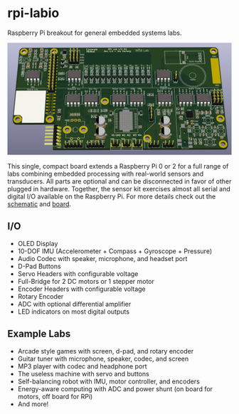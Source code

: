 # rpi-labio

Raspberry Pi breakout for general embedded systems labs.

<img width="800px" src="https://raw.githubusercontent.com/ihartwig/rpi-labio/master/pcb/labio-3d.png" alt="labio 3d"></img>

This single, compact board extends a Raspberry Pi 0 or 2 for a full range of labs combining embedded processing with real-world sensors and transducers. All parts are optional and can be disconnected in favor of other plugged in hardware. Together, the sensor kit exercises almost all serial and digital I/O available on the Raspberry Pi. For more details check out the [schematic](https://github.com/ihartwig/rpi-labio/blob/master/pcb/labio.pdf) and [board](https://github.com/ihartwig/rpi-labio/blob/master/pcb/svg/labio-brd.svg).

## I/O

* OLED Display
* 10-DOF IMU (Accelerometer + Compass + Gyroscope + Pressure)
* Audio Codec with speaker, microphone, and headset port
* D-Pad Buttons
* Servo Headers with configurable voltage
* Full-Bridge for 2 DC motors or 1 stepper motor
* Encoder Headers with configurable voltage
* Rotary Encoder
* ADC with optional differential amplifier
* LED indicators on most digital outputs

## Example Labs

* Arcade style games with screen, d-pad, and rotary encoder
* Guitar tuner with microphone, speaker, codec, and screen
* MP3 player with codec and headphone port
* The useless machine with servo and buttons
* Self-balancing robot with IMU, motor controller, and encoders
* Energy-aware computing with ADC and power shunt (on board for motors, off board for RPi)
* And more!

